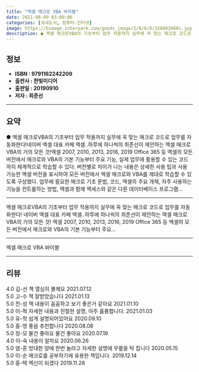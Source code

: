 ```yaml
---
title: "엑셀 매크로 VBA 바이블"
date: 2021-08-09 03:00:06
categories: [국내도서, 컴퓨터-인터넷]
image: https://bimage.interpark.com/goods_image/2/6/6/0/316092660s.jpg
description: ● 엑셀 매크로VBA의 기초부터 업무 적용까지 실무에 꼭 맞는 매크로 코드로 업무를 자동화한다!네이버 엑셀 대표 카페 엑셀..하루에 하나씩의 최준선이 제안하는 엑셀 매크로VBA의 거의 모든 것!엑셀 2007, 2010, 2013, 2016, 2019 Office 365 등 엑셀의 모든
---
```


## **정보**

- **ISBN : 9791162242209**
- **출판사 : 한빛미디어**
- **출판일 : 20190910**
- **저자 : 최준선**

------



## **요약**

●  엑셀 매크로VBA의 기초부터 업무 적용까지 실무에 꼭 맞는 매크로 코드로 업무를 자동화한다!네이버 엑셀 대표 카페 엑셀..하루에 하나씩의 최준선이 제안하는 엑셀 매크로VBA의 거의 모든 것!엑셀 2007, 2010, 2013, 2016, 2019 Office 365 등 엑셀의 모든 버전에서 매크로와 VBA의 기본 기능부터 주요 기능, 실제 업무에 활용할 수 있는 코드까지 체계적으로 학습할 수 있다. 버전별로 차이가 나는 내용은 상세한 사용 팁과 사용 가능한 엑셀 버전을 표시하여 모든 버전에서 엑셀 매크로와 VBA를 제대로 학습할 수 있도록 구성했다. 업무에 필요한 매크로 기초 문법, 코드, 엑셀의 주요 개체, 자주 사용하는 기능을 컨트롤하는 방법, 엑셀과 함께 액세스와 같은 다른 데이터베이스 프로그램...

------

엑셀 매크로VBA의 기초부터 업무 적용까지 실무에 꼭 맞는 매크로 코드로 업무를 자동화한다!
네이버 엑셀 대표 카페 엑셀..하루에 하나씩의 최준선이 제안하는 엑셀 매크로VBA의 거의 모든 것!
엑셀 2007, 2010, 2013, 2016, 2019 Office 365 등 엑셀의 모든 버전에서 매크로와 VBA의 기본 기능부터 주요... 

------


엑셀 매크로 VBA 바이블 

------


## **리뷰** 

4.0 김-선 책 열심히 볼께요 2021.07.12 <br/>5.0 고-수 책 잘받았습니다  2021.01.13 <br/>5.0 전-성 책 내용이 꼼꼼하고 보기 좋은거 같아요 2021.01.10 <br/>5.0 이-혁 자세한 내용과 친절한 설명, 아주 훌륭합니다. 2021.01.03 <br/>5.0 유-학 쉽게 설명되어있어요 2020.09.10 <br/>5.0 홍-영 좋음 추천합니다 2020.08.08 <br/>5.0 정-모 물건 좋아요 물건 좋아요 2020.07.19 <br/>4.0 이-숙 내용이 알차요 2020.06.26 <br/>5.0 염-훈 방대한 양에 한번 놀라고 자세한 설명에 무릎을 탁 칩니다 2020.05.15 <br/>5.0 이-순 매크로를 공부하기에 유용한 책입니다. 2019.12.14 <br/>5.0 홍-택 엑신이 되겠다 2019.11.28 <br/>